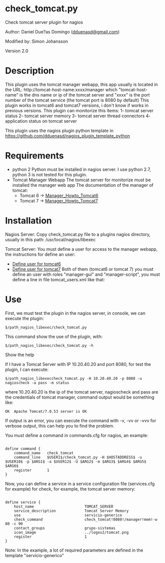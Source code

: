 check_tomcat.py
===============
Check tomcat server plugin for nagios

Author: Daniel Due?as Domingo (dduenasd@gmail.com)

Modified by: Simon Johansson

Version 2.0

Description
===========
This plugin uses the tomcat manager webapp, this app usually is located in the URL:
http://tomcat-host-name:xxxx/manager
which "tomcat-host-name" is the dns name or ip of the tomcat server and "xxxx" is the port number of the tomcat service (the tomcat port is 8080 by default)
This plugin works in tomcat6 and tomcat7 versions, i don't know if works in previous versions.
This plugin can monitorize this items:
1- tomcat server status
2- tomcat server memory
3- tomcat server thread connectors
4- application status on tomcat server

This plugin uses the nagios plugin python template in
https://github.com/dduenasd/nagios_plugin_template_python

 
Requirements
============
- python 2
	Python must be installed in nagios server.
	I use python 2.7, python 3 is not tested for this plugin.
- Tomcat Manager Webapp
	The tomcat server for monitorize must be installed the manager web app
	The documentation of the manager of tomcat:
	- Tomcat 6 -> [Manager_Howto_Tomcat6](http://tomcat.apache.org/tomcat-6.0-doc/manager-howto.html)
	- Tomcat 7 -> [Manager_Howto_Tomcat7](http://tomcat.apache.org/tomcat-7.0-doc/manager-howto.html)


Installation
============
Nagios Server:
Copy check_tomcat.py file to a plugins nagios directory, usually in this path:
/usr/local/nagios/libexec

Tomcat Server:
You must define a user for access to the manager webapp, the instructions for define an user:
- [Define user for tomcat6](http://tomcat.apache.org/tomcat-7.0-doc/manager-howto.html#Configuring_Manager_Application_Access)
- [Define user for tomcat7](http://tomcat.apache.org/tomcat-6.0-doc/manager-howto.html#Configuring_Manager_Application_Access)
	Both of them (tomcat6 or tomcat 7) you must define an user with roles "manager-gui" and "manager-script", you must define a line in file tomcat_users.xml like that:
	<user username="nagioscheck" password="my_password" roles="manager-gui,manager-script"/>

Use
===
First, we must test the plugin in the nagios server, in console, we can execute the plugin:
<pre><code>$/path_nagios_libexec/check_tomcat.py</code></pre>

This command show the use of the plugin, with:
<pre><code>$/path_nagios_libexec/check_tomcat.py -h</code></pre>
Show the help

If I have a Tomcat Server with IP 10.20.40.20 and port 8080, for test the plugin, I can execute:
<pre><code>$/path_nagios_libexeccheck_tomcat.py -H 10.20.40.20 -p 8080 -u nagioscheck -a pass -m status</pre></code>
where 10.20.40.20 is the ip of the tomcat server, nagioscheck and pass are the credentials of tomcat manager, command output would be something like:
<pre><code>OK  Apache Tomcat/7.0.53 server is OK</pre></code>

If output is an error, you can execute the command with -v, -vv or -vvv for verbose output, this can help you to find the problem.

You must define a command in commands.cfg for nagios, an example:
<pre><code>
define command {
	command_name   check_tomcat
	command_line   $USER1$/check_tomcat.py -H $HOSTADDRESS$ -u $USER10$ -p $ARG1$ -a $USER12$ -U $ARG2$ -m $ARG3$ $ARG4$ $ARG5$ $ARG6$
	register       1
}	
</pre></code>

Now, you can define a service in a service configuration file (services.cfg for example) for check, for example, the tomcat server memory:
<pre><code>
define service {
	host_name                      	TOMCAT_SERVER
	service_description            	Tomcat Server Memory
	use                            	servicio-generico
	check_command                  	check_tomcat!8080!/manager!mem!-w 80 -c 90
	contact_groups                 	grupo-sistemas
	icon_image                     	../logos2/tomcat.png
	register                       	1
}	
</pre></code>
Note: In the example, a lot of required parameters are defined in the template "servicio-generico" 
